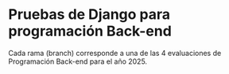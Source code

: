 # Pruebas de Django para programación Back-end
Cada rama (branch) corresponde a una de las 4 evaluaciones de Programación Back-end para el año 2025.
